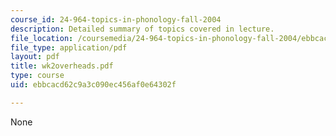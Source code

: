 ```yaml
---
course_id: 24-964-topics-in-phonology-fall-2004
description: Detailed summary of topics covered in lecture.
file_location: /coursemedia/24-964-topics-in-phonology-fall-2004/ebbcacd62c9a3c090ec456af0e64302f_wk2overheads.pdf
file_type: application/pdf
layout: pdf
title: wk2overheads.pdf
type: course
uid: ebbcacd62c9a3c090ec456af0e64302f

---
```

None